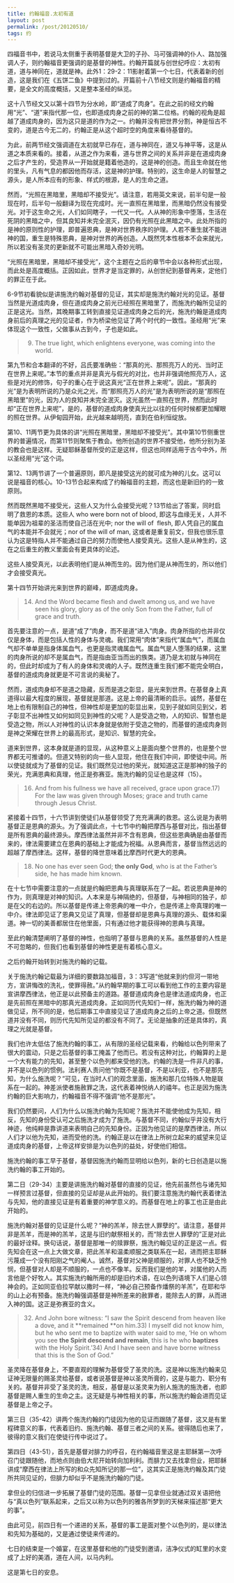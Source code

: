 ```yaml
---
title: 约翰福音.太初有道
layout: post
permalink: /post/20120510/
tags: 约
---
```


四福音书中，若说马太侧重于表明基督是大卫的子孙、马可强调神的仆人、路加强调人子，则约翰福音更强调的是基督的神性。约翰开篇就与创世纪呼应：太初有道，道与神同在，道就是神。此外1：29-2：11影射着第一个七日，代表着新的创造，这是我们在《五饼二鱼》中提到过的。开篇前十八节经文则是约翰福音的精要，是全文的高度概括，又是整本圣经的纵览。

这十八节经文又以第十四节为分水岭，即“道成了肉身”。在此之前的经文约翰用“光”、“道”来指代那一位，也即道成肉身之前的神的第二位格。约翰的视角是超越了道成肉身的，因为这只是道的作为之一。约翰并没有把世界分割，神是恒古不变的，道是古今无二的，约翰正是从这个超时空的角度来看待基督的。

为此，前两节经文强调道在太初就早已存在，道与神同在，道又与神平等，这是从道之本质来看的。接着，从道之作为来看，道与世界之间的关系并非是在道成肉身之后才产生的，受造界从一开始就是籍着他造的，这是神的创造。而且生命就在他的里头，凡有气息的都因他而存活，这是神的护理。特别的，这生命是人的智慧之源头，是人所本应有的形象、样式的根源，是人的生命之道。

然而，“光照在黑暗里，黑暗却不接受光”。请注意，若用英文来说，前半句是一般现在时，后半句一般翻译为现在完成时。光一直照在黑暗里，而黑暗仍然没有接受光。对于这生命之光，人们如同瞎子，一代又一代。人从神的形象中堕落，生活在死阴的黑暗之中，但其良知并未完全泯灭，因仍有光照在此黑暗之中。此处所指的是神的原则性的护理，即普遍恩典，是神对世界秩序的护理。人若不重生就不能进神的国，重生是特殊恩典，是神对世界的再创造。人既然凭本性根本不会来就光，所以若没有圣灵的更新就不可能出黑暗入奇妙光明。

“光照在黑暗里，黑暗却不接受光”，这个主题在之后的章节中会以各种形式出现，而此处是高度概括。正因如此，世界才是当定罪的，从创世纪到基督再来，定他们的罪正在于此。

6-9节初看貌似是讲施洗约翰对基督的见证，其实却是施洗约翰对光的见证。基督当然是光道成肉身，但在道成肉身之前光已经照在黑暗里了，而施洗约翰所见证的正是这光。当然，其晚期事工转到直接见证道成肉身之后的光，施洗约翰是道成肉身前后的真理之光的见证者，作为桥梁他见证了两个时代的一致性。圣经用“光”来体现这个一致性，父做事从古到今，子也是如此。

> 9) The true light, which enlightens everyone, was coming into the world.

第九节和合本翻译的不好，吕氏要准确些：“那真的光、那照亮万人的光、当时正在世界上来呢。”本节的重点并非是真光与假光的对比，也并非强调他照亮万人，这些是对光的修饰，句子的重心在于说这真光“正在世界上来呢”。因此，“那真的光”是为表明所说的乃是众光之光，而“那照亮万人的光”是为表明所说的是“那照在黑暗里”的光，因为人的良知并未完全泯灭。这光虽然一直照在世界，然而此时却“正在世界上来呢”，是的，基督的道成肉身使真光比以往的任何时候都更加耀眼的照在世界。从伊甸园开始，此光越来越明亮，直到在伯利恒绽放。

第10、11两节更为具体的讲“光照在黑暗里，黑暗却不接受光”。其中第10节侧重世界的普遍情况，而第11节则聚焦于教会。他所创造的世界不接受他，他所分别为圣的教会也是这样。无疑耶稣基督所受的正是这样，但这也同样适用于古今中外，所以圣经用“光”这个词。

第12、13两节讲了一个普遍原则，即凡是接受这光的就可成为神的儿女。这可以说是福音的核心。10-13节合起来构成了约翰福音的主题，而这也是新旧约的一致原则。

然而既然黑暗不接受光，这些人又为什么会接受光呢？13节给出了答案，同时启明了救恩的本质。这些人 who were born not of blood, 即这与血缘无关，人并不能单因为祖辈的圣洁而使自己活在光中; nor the will of  flesh, 即人凭自己的属血气的本能并不会就光；nor of the will of man, 这或者是重复前文，但我也很乐意认为这是特指人并不能通过自己的努力而使他人接受真光。这些人是从神生的，这在之后重生的教义里面会有更具体的论述。

这些人接受真光，以此表明他们是从神而生的。因为他们是从神而生的，所以他们才会接受真光。

第十四节开始讲光来到世界的巅峰，即道成肉身。

> 14) And the Word became flesh and dwelt among us, and we have seen his glory, glory as of the only Son from the Father, full of grace and truth.

首先要注意的一点，是道“成了”肉身，而不是道“进入”肉身。肉身所指的也并非仅仅是身体，而是包括人性的身体与灵魂。我们常用“肉体”来指代“属血气”，而属血气却不单单是指身体属血气，也更是指灵魂属血气。属血气是人堕落的结果，这里的肉身所说的却不是属血气，而是指由亚当而出的族类。道乃是太初就与神同在的，但此时却成为了有人的身体和灵魂的人子。既然连重生我们都不能完全明白，基督的道成肉身就更是不可言说的奥秘了。

然而，道成肉身却不是道之隐藏，反而是道之彰显，是光来到世界。在基督身上真道得以最大程度的展现，基督就是那道。这是上帝的最清晰的启示。诚然，基督在地上也有限制自己的神性，但神性却是更加的彰显出来，见到子就如同见到父，若子彰显不出神性又如何如同见到神性的父呢？人是受造之物，人的知识、智慧也是受造之物，所以人对神性的认识本身就是依附于受造之物的，而基督的道成肉身则是神之荣耀在世界上的最高形式，是知识、智慧的完全。

道来到世界，这本身就是道的显现，从这种意义上是面向整个世界的，也是整个世界都无可推诿的。但道又特别的向一些人显现，他住在我们中间，即使徒中间。所以使徒就成为了基督的见证。我们既然见过他的荣光，就知道这正是那神的独子的荣光，充满恩典和真理，他正是弥赛亚。施洗约翰的见证也是这样（15）。

> 16) And from his fullness we have all received, grace upon grace.17) For the law was given through Moses; grace and truth came through Jesus Christ.

紧接着十四节，十六节讲到使徒们从基督领受了充充满满的救恩。这么说是为表明基督正是恩典的源头。为了强调此点，十七节中约翰把摩西与基督对比，指出基督是所有恩典的最终源头。摩西律法虽然并非不含有恩典，但这些恩典确是由基督而来的，律法需要建立在恩典的基础上才能成为祝福。从恩典而言，基督当然远远的超越了摩西律法。这样，基督的降世意味着比摩西时代更大的恩典。

> 18) No one has ever seen God; **the only God**, who is at the Father’s side, he has made him known.

在十七节中需要注意的一点就是约翰把恩典与真理联系在了一起。若说恩典是神的作为，则真理是对神的知识。人本来是与神隔绝的，但基督，与神相同的独子，却是在父的右边的。所以基督是传递上帝恩典的唯一中介，也是传递上帝真理的唯一中介。律法即见证了恩典又见证了真理，但基督却是恩典与真理的源头、载体和渠道。神一切的美善都居住在他里面，只有通过他才能获得神的恩典与真理。

至此约翰清楚阐明了基督的神性，也指明了基督与恩典的关系。虽然基督的人性是不可忽略的，但我们也看到基督的神性更是有着核心意义。

之后约翰开始转到对施洗约翰的记载。

关于施洗约翰记载最为详细的要数路加福音，3：3写道“他就来到约但河一带地方，宣讲悔改的洗礼，使罪得赦。”从约翰早期的事工可以看到他工作的主要内容是宣讲摩西律法，他正是以此预备主的道路。基督道成肉身也是律法道成肉身，也正是先前照在黑暗中的那真光道成肉身。正如同历代先知们一样，施洗约翰为神的道做见证，所不同的是，他后期事工中直接见证了道成肉身之后的上帝之道。但既然道并没有不同，则历代先知所见证的都没有不同了。无论是抽象的还是具体的，真理之光就是基督。

我们也许太低估了施洗约翰的事工，从有限的圣经记载来看，约翰给以色列带来了很大的震动，只是之后基督的事工掩盖了他而已。若没有这种对比，约翰算的上是一个大有能力的先知，甚至整个以色列都来受他的洗。约翰的洗是一件非凡的事，并不是以色列的惯例。法利赛人责问他“你既不是基督，不是以利亚，也不是那先知，为什么施洗呢？”可见，在当时人们的观念里面，施洗和那几位特殊人物是联系在一起的。神差派使者施赦罪之洗，这代表着神悦纳人的禧年。也正是因为施洗约翰的巨大影响力，约翰福音不得不强调“他不是那光”。

我们仍然要问，人们为什么以施洗约翰为先知呢？施洗并不能使他成为先知，相反，先知的身份受认可之后施洗才成为了施洗。与基督不同，约翰似乎并没有大行神迹，他纯粹是靠讲道来表明自己的先知身份。正因为他见证的是摩西律法，所以人们才以他为先知，进而受他的洗。约翰正是以在律法上所树立起来的威望来见证道成肉身的基督，上帝这样安排是为以色列的益处，好使他们相信。

施洗约翰的事工早于基督，基督因施洗约翰而显明给以色列，新的七日创造是以施洗约翰的事工开始的。

第二日（29-34）主要是讲施洗约翰对基督的直接的见证，他先前虽然也与诸先知一样预言过基督，但直接的见证却是从此开始的。我们要注意施洗约翰代表着律法与先知，他的直接见证是有着重要的神学意义的。而基督在地上的事工也正是由此开始的。

施洗约翰对基督的见证是什么呢？“神的羔羊，除去世人罪孽的”。请注意，基督并非是羔羊，而是神的羔羊，这是与旧约献祭相关的，而“除去世人罪孽的”正是对此的最好诠释。换句话说，基督是那唯一的赎罪祭，施洗约翰见证的正是这一点。假先知会在这一点上大做文章，把此羔羊和温柔顺服之类联系在一起，进而把主耶稣污蔑成一个没有阳刚之气的阉人。诚然，基督对父神是顺服的，对罪人也不缺乏怜悯，但基督对人却是不顺服的，一点也不像羊。反而我们是他的羊，对属他的人而言他是个好牧人。其实施洗约翰所用的却是旧约术语，在以色列语境下人们是心领神会的。正如同亚伯拉罕献以撒时一样，“神必自己预备作燔祭的羊羔”，在耶和华的山上必有预备。施洗约翰强调基督是神所差来的赦罪者，能除去人的罪，从而进入神的国。这正是弥赛亚的含义。

> 32) And John bore witness: “I saw the Spirit descend from heaven like a dove, and it **remained **on him.33) I myself did not know him, but he who sent me to baptize with water said to me, ‘He on whom you see **the Spirit descend and remain**, this is he who **baptizes** with the Holy Spirit.’34) And I have seen and have borne witness that this is the Son of God.”

圣灵降在基督身上，不要直观的理解为基督受了圣灵的洗。这是神以施洗约翰来见证神无限量的赐圣灵给基督，或者说基督是神以圣灵所膏的，这是与能力、职分有关的。基督并非受了圣灵的洗，相反，基督是以圣灵来为别人施洗的施洗者，也即基督是赐人重生的生命之主。这无疑是与神性相关的事，所以施洗约翰会进而见证基督是上帝之子。

第三日（35-42）讲两个施洗约翰的门徒因为他的见证而跟随了基督，这又是有里程碑意义的事，代表着旧约、施洗约翰、基督三者之间的关系。彼得随后也来了，彼得的意义我们在使徒行传中说过了。

第四日（43-51），首先是基督对腓力的呼召，在约翰福音里这是主耶稣第一次呼召门徒跟随他，而地点则由伯大尼开始转向加利利。而腓力又去找拿但业，把耶稣讲成“摩西在律法上所写的和众先知所记的那一位”，这其实正是施洗约翰及其门徒所共同见证的，但腓力却似乎不是施洗约翰的门徒。

拿但业的归信进一步拓展了基督门徒的范围。基督一见拿但业就通过双关语把他与“真以色列”联系起来，之后又以称为以色列的雅各所梦到的天梯来描述那“更大的事”。

由此可见，前四日有一个递进的关系，基督的事工是面对整个以色列的，是以律法和先知为基础的，又是通过使徒来传递的。

七日的结束是一个婚宴，在这里基督和他的门徒受到邀请，洁净仪式的缸里的水变成了上好的美酒，道在人间，以马内利。

这是第七日的安息。
